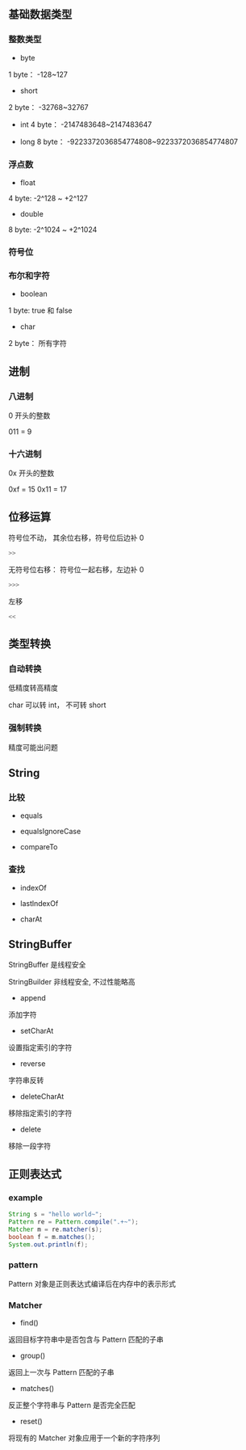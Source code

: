 ## 基础数据类型

### 整数类型

- byte

1 byte： -128~127

- short

2 byte： -32768~32767

- int
  4 byte： -2147483648~2147483647

- long
  8 byte： -9223372036854774808~9223372036854774807

### 浮点数

- float

4 byte: -2^128 ~ +2^127

- double

8 byte: -2^1024 ~ +2^1024

### 符号位

### 布尔和字符

- boolean

1 byte: true 和 false

- char

2 byte： 所有字符

## 进制

### 八进制

0 开头的整数

011 = 9

### 十六进制

0x 开头的整数

0xf = 15
0x11 = 17

## 位移运算

符号位不动， 其余位右移，符号位后边补 0

```java
>>
```

无符号位右移： 符号位一起右移，左边补 0

```java
>>>
```

左移

```java
<<
```

## 类型转换

### 自动转换

低精度转高精度

char 可以转 int， 不可转 short

### 强制转换

精度可能出问题

## String

### 比较

- equals

- equalsIgnoreCase

- compareTo

### 查找

- indexOf

- lastlndexOf

- charAt

## StringBuffer

StringBuffer 是线程安全

StringBuilder 非线程安全, 不过性能略高

- append

添加字符

- setCharAt

设置指定索引的字符

- reverse

字符串反转

- deleteCharAt

移除指定索引的字符

- delete

移除一段字符

## 正则表达式

### example

```java
String s = "hello world~";
Pattern re = Pattern.compile(".+~");
Matcher m = re.matcher(s);
boolean f = m.matches();
System.out.println(f);
```

### pattern

Pattern 对象是正则表达式编译后在内存中的表示形式

### Matcher

- find()

返回目标字符串中是否包含与 Pattern 匹配的子串

- group()

返回上一次与 Pattern 匹配的子串

- matches()

反正整个字符串与 Pattern 是否完全匹配

- reset()

将现有的 Matcher 对象应用于一个新的字符序列
